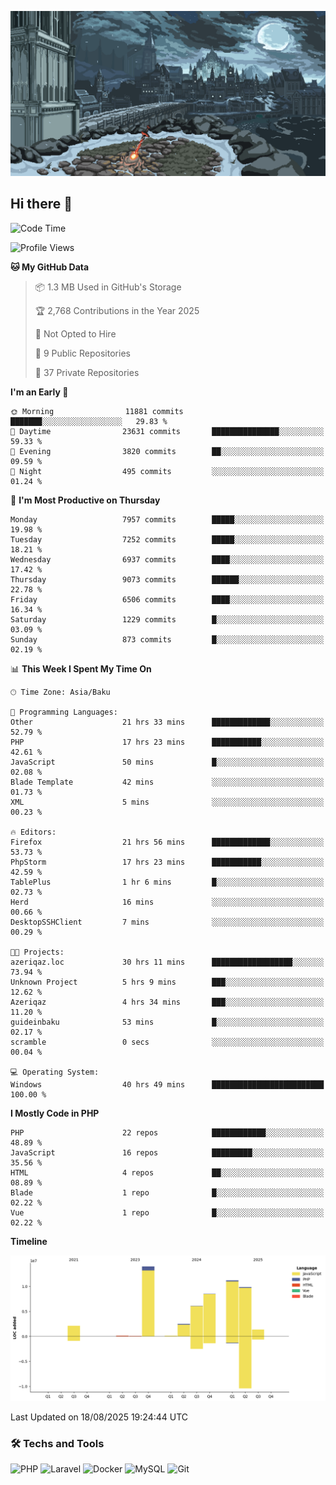 <!--WALLPAPER-->
<p align='center'>
  <img src='assets/wallpapers/1.gif' alt='Banner'>
</p>
<!--/WALLPAPER-->

## Hi there 👋

<!--START_SECTION:waka-->
![Code Time](http://img.shields.io/badge/Code%20Time-143%20hrs%2016%20mins-blue)

![Profile Views](http://img.shields.io/badge/Profile%20Views-0-blue)

**🐱 My GitHub Data** 

> 📦 1.3 MB Used in GitHub's Storage 
 > 
> 🏆 2,768 Contributions in the Year 2025
 > 
> 🚫 Not Opted to Hire
 > 
> 📜 9 Public Repositories 
 > 
> 🔑 37 Private Repositories 
 > 
**I'm an Early 🐤** 

```text
🌞 Morning                11881 commits       ███████░░░░░░░░░░░░░░░░░░   29.83 % 
🌆 Daytime                23631 commits       ███████████████░░░░░░░░░░   59.33 % 
🌃 Evening                3820 commits        ██░░░░░░░░░░░░░░░░░░░░░░░   09.59 % 
🌙 Night                  495 commits         ░░░░░░░░░░░░░░░░░░░░░░░░░   01.24 % 
```
📅 **I'm Most Productive on Thursday** 

```text
Monday                   7957 commits        █████░░░░░░░░░░░░░░░░░░░░   19.98 % 
Tuesday                  7252 commits        █████░░░░░░░░░░░░░░░░░░░░   18.21 % 
Wednesday                6937 commits        ████░░░░░░░░░░░░░░░░░░░░░   17.42 % 
Thursday                 9073 commits        ██████░░░░░░░░░░░░░░░░░░░   22.78 % 
Friday                   6506 commits        ████░░░░░░░░░░░░░░░░░░░░░   16.34 % 
Saturday                 1229 commits        █░░░░░░░░░░░░░░░░░░░░░░░░   03.09 % 
Sunday                   873 commits         █░░░░░░░░░░░░░░░░░░░░░░░░   02.19 % 
```


📊 **This Week I Spent My Time On** 

```text
🕑︎ Time Zone: Asia/Baku

💬 Programming Languages: 
Other                    21 hrs 33 mins      █████████████░░░░░░░░░░░░   52.79 % 
PHP                      17 hrs 23 mins      ███████████░░░░░░░░░░░░░░   42.61 % 
JavaScript               50 mins             █░░░░░░░░░░░░░░░░░░░░░░░░   02.08 % 
Blade Template           42 mins             ░░░░░░░░░░░░░░░░░░░░░░░░░   01.73 % 
XML                      5 mins              ░░░░░░░░░░░░░░░░░░░░░░░░░   00.23 % 

🔥 Editors: 
Firefox                  21 hrs 56 mins      █████████████░░░░░░░░░░░░   53.73 % 
PhpStorm                 17 hrs 23 mins      ███████████░░░░░░░░░░░░░░   42.59 % 
TablePlus                1 hr 6 mins         █░░░░░░░░░░░░░░░░░░░░░░░░   02.73 % 
Herd                     16 mins             ░░░░░░░░░░░░░░░░░░░░░░░░░   00.66 % 
DesktopSSHClient         7 mins              ░░░░░░░░░░░░░░░░░░░░░░░░░   00.29 % 

🐱‍💻 Projects: 
azeriqaz.loc             30 hrs 11 mins      ██████████████████░░░░░░░   73.94 % 
Unknown Project          5 hrs 9 mins        ███░░░░░░░░░░░░░░░░░░░░░░   12.62 % 
Azeriqaz                 4 hrs 34 mins       ███░░░░░░░░░░░░░░░░░░░░░░   11.20 % 
guideinbaku              53 mins             █░░░░░░░░░░░░░░░░░░░░░░░░   02.17 % 
scramble                 0 secs              ░░░░░░░░░░░░░░░░░░░░░░░░░   00.04 % 

💻 Operating System: 
Windows                  40 hrs 49 mins      █████████████████████████   100.00 % 
```

**I Mostly Code in PHP** 

```text
PHP                      22 repos            ████████████░░░░░░░░░░░░░   48.89 % 
JavaScript               16 repos            █████████░░░░░░░░░░░░░░░░   35.56 % 
HTML                     4 repos             ██░░░░░░░░░░░░░░░░░░░░░░░   08.89 % 
Blade                    1 repo              █░░░░░░░░░░░░░░░░░░░░░░░░   02.22 % 
Vue                      1 repo              █░░░░░░░░░░░░░░░░░░░░░░░░   02.22 % 
```



**Timeline**

![Lines of Code chart](https://raw.githubusercontent.com/feridnesibzade/feridnesibzade/main/assets/bar_graph.png)


 Last Updated on 18/08/2025 19:24:44 UTC
<!--END_SECTION:waka-->

### 🛠️ Techs and Tools

![PHP](https://img.shields.io/badge/PHP-777BB4?style=for-the-badge&logo=php&logoColor=white)
![Laravel](https://img.shields.io/badge/Laravel-F55247?style=for-the-badge&logo=laravel&logoColor=white)
![Docker](https://img.shields.io/badge/Docker-2496ED?style=for-the-badge&logo=docker&logoColor=white)
![MySQL](https://img.shields.io/badge/MySQL-4479A1?style=for-the-badge&logo=mysql&logoColor=white)
![Git](https://img.shields.io/badge/Git-F05032?style=for-the-badge&logo=git&logoColor=white)
